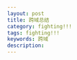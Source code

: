 ```yaml
---
layout: post
title: 跨域总结
category: fighting!!!
tags: fighting!!!
keywords: 跨域
description: 
---
```


